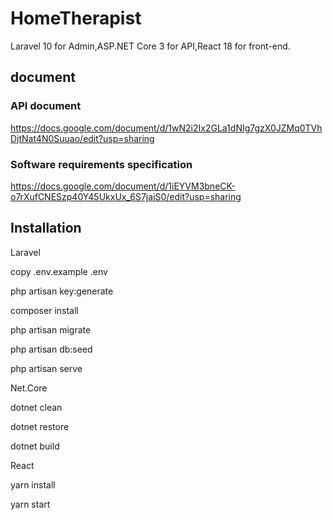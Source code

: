 # HomeTherapist
Laravel 10 for Admin,ASP.NET Core 3 for API,React 18 for front-end.

## document

### API document
https://docs.google.com/document/d/1wN2i2Ix2GLa1dNIg7gzX0JZMq0TVhDjtNat4N0Suuao/edit?usp=sharing

### Software requirements specification
https://docs.google.com/document/d/1iEYVM3bneCK-o7rXufCNESzp40Y45UkxUx_6S7jaiS0/edit?usp=sharing

## Installation
Laravel

copy .env.example .env

php artisan key:generate

composer install

php artisan migrate

php artisan db:seed

php artisan serve

Net.Core

dotnet clean

dotnet restore

dotnet build

React

yarn install

yarn start
